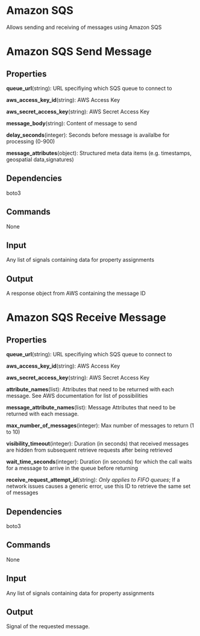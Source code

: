 Amazon SQS
===========

Allows sending and receiving of messages using Amazon SQS

Amazon SQS Send Message
===========

Properties
--------------

**queue_url**(string): URL specifiying which SQS queue to connect to

**aws_access_key_id**(string): AWS Access Key

**aws_secret_access_key**(string): AWS Secret Access Key

**message_body**(string): Content of message to send

**delay_seconds**(integer): Seconds before message is availalbe for processing (0-900)

**message_attributes**(object): Structured meta data items (e.g. timestamps, geospatial data,signatures)

Dependencies
----------------
boto3

Commands
----------------
None

Input
-------
Any list of signals containing data for property assignments

Output
---------
A response object from AWS containing the message ID


Amazon SQS Receive Message
===========

Properties
--------------

**queue_url**(string): URL specifiying which SQS queue to connect to

**aws_access_key_id**(string): AWS Access Key

**aws_secret_access_key**(string): AWS Secret Access Key

**attribute_names**(list): Attributes that need to be returned with each message.  See AWS documentation for list of possibilities

**message_attribute_names**(list): Message Attributes that need to be returned with each message.

**max_number_of_messages**(integer): Max number of messages to return (1 to 10)

**visibility_timeout**(integer): Duration (in seconds) that received messages are hidden from subsequent retrieve requests after being retrieved

**wait_time_seconds**(integer): Duration (in seconds) for which the call waits for a message to arrive in the queue before returning

**receive_request_attempt_id**(string): *Only applies to FIFO queues*; If a network issues causes a generic error, use this ID to retrieve the same set of messages

Dependencies
----------------
boto3

Commands
----------------
None

Input
-------
Any list of signals containing data for property assignments

Output
---------
Signal of the requested message.